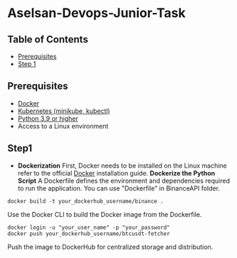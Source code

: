 # Aselsan-Devops-Junior-Task
## Table of Contents
- [Prerequisites](#prerequisites)
- [Step 1](#step1)

## Prerequisites
- [Docker](https://docs.docker.com/engine/install/)
- [Kubernetes (minikube, kubectl)](https://kubernetes.io/docs/setup/)
- [Python 3.9 or higher](https://www.python.org/downloads/)
- Access to a Linux environment

## Step1
* **Dockerization**
First, Docker needs to be installed on the Linux machine refer to the official [Docker](https://docs.docker.com/engine/install/) installation guide.
**Dockerize the Python Script**
    A Dockerfile defines the environment and dependencies required to run the application. You can use "Dockerfile" in BinanceAPI folder.
```
docker build -t your_dockerhub_username/binance .
```
Use the Docker CLI to build the Docker image from the Dockerfile.
  ```
docker login -u "your_user_name" -p "your_password"
docker push your_dockerhub_username/btcusdt-fetcher
```
Push the image to DockerHub for centralized storage and distribution.

